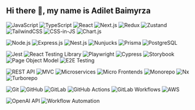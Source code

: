 
## Hi there 👋, my name is Adilet Baimyrza
<!-- Frontend -->
![JavaScript](https://img.shields.io/badge/JavaScript-ES6+-F7DF1E?logo=javascript&logoColor=black&style=for-the-badge)
![TypeScript](https://img.shields.io/badge/TypeScript-3178C6?logo=typescript&logoColor=white&style=for-the-badge)
![React](https://img.shields.io/badge/React-20232A?logo=react&logoColor=61DAFB&style=for-the-badge)
![Next.js](https://img.shields.io/badge/Next.js-000000?logo=nextdotjs&logoColor=white&style=for-the-badge)
![Redux](https://img.shields.io/badge/Redux-764ABC?logo=redux&logoColor=white&style=for-the-badge)
![Zustand](https://img.shields.io/badge/Zustand-443E38?logo=zustand&logoColor=white&style=for-the-badge)
![TailwindCSS](https://img.shields.io/badge/Tailwind_CSS-38B2AC?logo=tailwindcss&logoColor=white&style=for-the-badge)
![CSS-in-JS](https://img.shields.io/badge/CSS--in--JS-000000?logo=styledcomponents&logoColor=white&style=for-the-badge)
![Chart.js](https://img.shields.io/badge/Chart.js-FF6384?logo=chartdotjs&logoColor=white&style=for-the-badge)

<!-- Backend -->
![Node.js](https://img.shields.io/badge/Node.js-339933?logo=nodedotjs&logoColor=white&style=for-the-badge)
![Express.js](https://img.shields.io/badge/Express.js-000000?logo=express&logoColor=white&style=for-the-badge)
![Nest.js](https://img.shields.io/badge/NestJS-E0234E?logo=nestjs&logoColor=white&style=for-the-badge)
![Nunjucks](https://img.shields.io/badge/Nunjucks-1C4913?logo=nunjucks&logoColor=white&style=for-the-badge)
![Prisma](https://img.shields.io/badge/Prisma-2D3748?logo=prisma&logoColor=white&style=for-the-badge)
![PostgreSQL](https://img.shields.io/badge/PostgreSQL-4169E1?logo=postgresql&logoColor=white&style=for-the-badge)

<!-- Testing & Automation -->
![Jest](https://img.shields.io/badge/Jest-C21325?logo=jest&logoColor=white&style=for-the-badge)
![React Testing Library](https://img.shields.io/badge/RTL-E33332?logo=testinglibrary&logoColor=white&style=for-the-badge)
![Playwright](https://img.shields.io/badge/Playwright-2EAD33?logo=playwright&logoColor=white&style=for-the-badge)
![Cypress](https://img.shields.io/badge/Cypress-17202C?logo=cypress&logoColor=white&style=for-the-badge)
![Storybook](https://img.shields.io/badge/Storybook-FF4785?logo=storybook&logoColor=white&style=for-the-badge)
![Page Object Model](https://img.shields.io/badge/Page%20Object%20Model-000000?style=for-the-badge)
![E2E Testing](https://img.shields.io/badge/E2E%20Testing-000000?style=for-the-badge)

<!-- Architectures -->
![REST API](https://img.shields.io/badge/REST%20API-109989?style=for-the-badge)
![MVC](https://img.shields.io/badge/MVC-000000?style=for-the-badge)
![Microservices](https://img.shields.io/badge/Microservices-FF6F00?style=for-the-badge)
![Micro Frontends](https://img.shields.io/badge/Micro%20Frontends-2196F3?style=for-the-badge)
![Monorepo](https://img.shields.io/badge/Monorepo-000000?style=for-the-badge)
![Nx](https://img.shields.io/badge/Nx-143055?logo=nx&logoColor=white&style=for-the-badge)
![Turborepo](https://img.shields.io/badge/Turborepo-EF4444?logo=turborepo&logoColor=white&style=for-the-badge)

<!-- CI/CD -->
![Git](https://img.shields.io/badge/Git-F05032?logo=git&logoColor=white&style=for-the-badge)
![GitHub](https://img.shields.io/badge/GitHub-181717?logo=github&logoColor=white&style=for-the-badge)
![GitLab](https://img.shields.io/badge/GitLab-FCA121?logo=gitlab&logoColor=white&style=for-the-badge)
![GitHub Actions](https://img.shields.io/badge/GitHub%20Actions-2088FF?logo=githubactions&logoColor=white&style=for-the-badge)
![GitLab Workflows](https://img.shields.io/badge/GitLab%20Workflows-330F63?logo=gitlab&logoColor=white&style=for-the-badge)
![AWS](https://img.shields.io/badge/AWS-FF9900?logo=amazonaws&logoColor=white&style=for-the-badge)

<!-- AI -->
![OpenAI API](https://img.shields.io/badge/OpenAI%20API-412991?logo=openai&logoColor=white&style=for-the-badge)
![Workflow Automation](https://img.shields.io/badge/Workflow%20Automation-4CAF50?style=for-the-badge)

